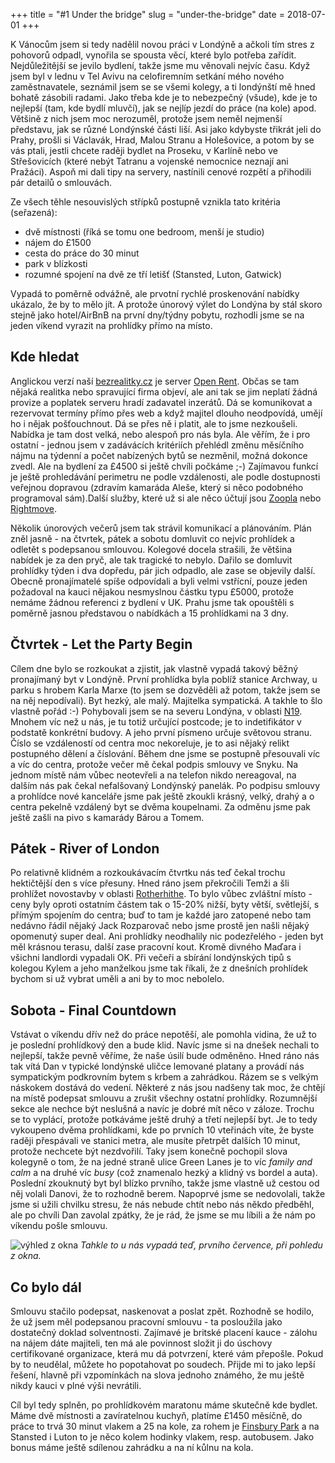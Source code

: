 +++
title = "#1 Under the bridge"
slug = "under-the-bridge"
date = 2018-07-01
+++

K Vánocům jsem si tedy nadělil novou práci v Londýně a ačkoli tím stres z pohovorů odpadl, vynořila se spousta věcí, které bylo potřeba zařídit. Nejdůležitější se jevilo bydlení, takže jsme mu věnovali nejvíc času. Když jsem byl v lednu v Tel Avivu na celofiremním setkání mého nového zaměstnavatele, seznámil jsem se se všemi kolegy, a ti londýnští mě hned bohatě zásobili radami. Jako třeba kde je to nebezpečný (všude), kde je to nejlepší (tam, kde bydlí mluvčí), jak se nejlíp jezdí do práce (na kole) apod. Většině z nich jsem moc nerozuměl, protože jsem neměl nejmenší představu, jak se různé Londýnské části liší. Asi jako kdybyste třikrát jeli do Prahy, prošli si Václavák, Hrad, Malou Stranu a Holešovice, a potom by se vás ptali, jestli chcete raději bydlet na Proseku, v Karlíně nebo ve Střešovicích (které nebýt Tatranu a vojenské nemocnice neznají ani Pražáci). Aspoň mi dali tipy na servery, nastínili cenové rozpětí a přihodili pár detailů o smlouvách.

Ze všech těhle nesouvislých střípků postupně vznikla tato kritéria (seřazená):
- dvě místnosti (říká se tomu one bedroom, menší je studio)
- nájem do £1500
- cesta do práce do 30 minut
- park v blízkosti
- rozumné spojení na dvě ze tří letišť (Stansted, Luton, Gatwick)

Vypadá to poměrně odvážně, ale prvotní rychlé proskenování nabídky ukázalo, že by to mělo jít. A protože únorový výlet do Londýna by stál skoro stejně jako hotel/AirBnB na první dny/týdny pobytu, rozhodli jsme se na jeden víkend vyrazit na prohlídky přímo na místo.

## Kde hledat
Anglickou verzí naší [bezrealitky.cz](https://www.bezrealitky.cz/) je server [Open Rent](https://www.openrent.co.uk/). Občas se tam nějaká realitka nebo spravující firma objeví, ale ani tak se jim neplatí žádná provize a poplatek serveru hradí zadavatel inzerátů. Dá se komunikovat a rezervovat termíny přímo přes web a když majitel dlouho neodpovídá, umějí ho i nějak pošťouchnout. Dá se přes ně i platit, ale to jsme nezkoušeli. Nabídka je tam dost velká, nebo alespoň pro nás byla. Ale věřím, že i pro ostatní - jednou jsem v zadávácích kritériích přehlédl změnu měsíčního nájmu na týdenní a počet nabízených bytů se nezměnil, možná dokonce zvedl. Ale na bydlení za £4500 si ještě chvíli počkáme ;-) Zajímavou funkcí je ještě prohledávání perimetru ne podle vzdálenosti, ale podle dostupnosti veřejnou dopravou (zdravím kamaráda Aleše, který si něco podobného programoval sám).Další služby, které už si ale něco účtují jsou [Zoopla](https://www.zoopla.co.uk/) nebo [Rightmove](https://www.rightmove.co.uk).

Několik únorových večerů jsem tak strávil komunikací a plánováním. Plán zněl jasně - na čtvrtek, pátek a sobotu domluvit co nejvíc prohlídek a odletět s podepsanou smlouvou. Kolegové docela strašili, že většina nabídek je za den pryč, ale tak tragické to nebylo. Dařilo se domluvit prohlídky týden i dva dopředu, pár jich odpadlo, ale zase se objevily další. Obecně pronajímatelé spíše odpovídali a byli velmi vstřícní, pouze jeden požadoval na kauci nějakou nesmyslnou částku typu £5000, protože nemáme žádnou referenci z bydlení v UK. Prahu jsme tak opouštěli s poměrně jasnou představou o nabídkách a 15 prohlídkami na 3 dny.

## Čtvrtek - Let the Party Begin
Cílem dne bylo se rozkoukat a zjistit, jak vlastně vypadá takový běžný pronajímaný byt v Londýně. První prohlídka byla poblíž stanice Archway, u parku s hrobem Karla Marxe (to jsem se dozvěděli až potom, takže jsem se na něj nepodívali). Byt hezký, ale malý. Majitelka sympatická. A takhle to šlo vlastně pořád :-) Pohybovali jsem se na severu Londýna, v oblasti [N19](https://goo.gl/maps/iFyrgbzRh1H2). Mnohem víc než u nás, je tu totiž určující postcode; je to indetifikátor v podstatě konkrétní budovy. A jeho první písmeno určuje světovou stranu. Číslo se vzdáleností od centra moc nekoreluje, je to asi nějaký relikt postupného dělení a číslování. Během dne jsme se postupně přesouvali víc a víc do centra, protože večer mě čekal podpis smlouvy ve Snyku. Na jednom místě nám vůbec neotevřeli a na telefon nikdo nereagoval, na dalším nás pak čekal nefalšovaný Londýnský panelák. Po podpisu smlouvy a prohlídce nové kanceláře jsme pak ještě zkoukli krásný, velký, drahý a o centra pekelně vzdálený byt se dvěma koupelnami. Za odměnu jsme pak ještě zašli na pivo s kamarády Bárou a Tomem.

## Pátek - River of London
Po relativně klidném a rozkoukávacím čtvrtku nás teď čekal trochu hektičtější den s více přesuny. Hned ráno jsem překročili Temži a šli prohlížet novostavby v oblasti [Rotherhithe](https://goo.gl/maps/xA6tjRdpwfA2). To bylo vůbec zvláštní místo - ceny byly oproti ostatním částem tak o 15-20% nižší, byty větší, světlejší, s přímým spojením do centra; buď to tam je každé jaro zatopené nebo tam nedávno řádil nějaký Jack Rozparovač nebo jsme prostě jen našli nějaký opomenutý super deal. Ani prohlídky neodhalily nic podezřelého - jeden byt měl krásnou terasu, další zase pracovní kout. Kromě divného Maďara i všichni landlordi vypadali OK. Při večeři a sbírání londýnských tipů s kolegou Kylem a jeho manželkou jsme tak říkali, že z dnešních prohlídek bychom si už vybrat uměli a ani by to moc nebolelo.

## Sobota - Final Countdown
Vstávat o víkendu dřív než do práce nepotěší, ale pomohla vidina, že už to je poslední prohlídkový den a bude klid. Navíc jsme si na dnešek nechali to nejlepší, takže pevně věříme, že naše úsilí bude odměněno. Hned ráno nás tak vítá Dan v typické londýnské uličce lemované platany a provádí nás sympatickým podkrovním bytem s krbem a zahrádkou. Rázem se s velkým náskokem dostává do vedení. Některé z nás jsou nadšeny tak moc, že chtějí na místě podepsat smlouvu a zrušit všechny ostatní prohlídky. Rozumnější sekce ale nechce být neslušná a navíc je dobré mít něco v záloze. Trochu se to vyplácí, protože potkáváme ještě druhý a třetí nejlepší byt. Je to tedy vykoupeno dvěma prohlídkami, kde po prvních 10 vteřinách víte, že byste raději přespávali ve stanici metra, ale musíte přetrpět dalších 10 minut, protože nechcete být nezdvořilí. Taky jsem konečně pochopil slova kolegyně o tom, že na jedné straně ulice Green Lanes je to víc _family and calm_ a na druhé víc _busy_ (což znamenalo hezký a klidný vs bordel a auta). Poslední zkouknutý byt byl blízko prvního, takže jsme vlastně už cestou od něj volali Danovi, že to rozhodně berem. Napoprvé jsme se nedovolali, takže jsme si užili chvilku stresu, že nás nebude chtít nebo nás někdo předběhl, ale po chvíli Dan zavolal zpátky, že je rád, že jsme se mu líbili a že nám po víkendu pošle smlouvu.

![výhled z okna](/stapleton_hall_rd.jpg)
_Tahkle to u nás vypadá teď, prvního července, při pohledu z okna._

## Co bylo dál
Smlouvu stačilo podepsat, naskenovat a poslat zpět. Rozhodně se hodilo, že už jsem měl podepsanou pracovní smlouvu - ta posloužila jako dostatečný doklad solventnosti. Zajímavé je britské placení kauce - zálohu na nájem dáte majiteli, ten má ale povinnost složit ji do úschovy certifikované organizace, která mu dá potvrzení, které vám přepošle. Pokud by to neudělal, můžete ho popotahovat po soudech. Přijde mi to jako lepší řešení, hlavně při vzpomínkách na slova jednoho známého, že mu ještě nikdy kauci v plné výši nevrátili.

Cíl byl tedy splněn, po prohlídkovém maratonu máme skutečně kde bydlet. Máme dvě místnosti a zavíratelnou kuchyň, platíme £1450 měsíčně, do práce to trvá 30 minut vlakem a 25 na kole, za rohem je [Finsbury Park](https://en.wikipedia.org/wiki/Finsbury_Park) a na Stansted i Luton to je něco kolem hodinky vlakem, resp. autobusem. Jako bonus máme ještě sdílenou zahrádku a na ní kůlnu na kola.
